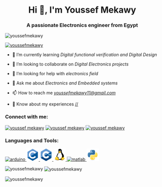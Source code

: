 <h1 align="center">Hi 👋, I'm Youssef Mekawy</h1>
<h3 align="center">A passionate Electronics engineer from Egypt</h3>

<p align="left"> <img src="https://komarev.com/ghpvc/?username=youssefmekawy&label=Profile%20views&color=0e75b6&style=flat" alt="youssefmekawy" /> </p>

<p align="left"> <a href="https://github.com/ryo-ma/github-profile-trophy"><img src="https://github-profile-trophy.vercel.app/?username=youssefmekawy" alt="youssefmekawy" /></a> </p>

- 🌱 I’m currently learning *Digital functional verification and Digital Design*

- 👯 I’m looking to collaborate on *Digital Electronics projects*

- 🤝 I’m looking for help with *electronics field*

- 💬 Ask me about *Electronics and Embedded systems*

- 📫 How to reach me *youssefmekawy11@gmail.com*

- 📄 Know about my experiences [//](//)

<h3 align="left">Connect with me:</h3>
<p align="left">
<a href="https://linkedin.com/in/youssef mekawy" target="blank"><img align="center" src="https://raw.githubusercontent.com/rahuldkjain/github-profile-readme-generator/master/src/images/icons/Social/linked-in-alt.svg" alt="youssef mekawy" height="30" width="40" /></a>
<a href="https://fb.com/youssef mekawy" target="blank"><img align="center" src="https://raw.githubusercontent.com/rahuldkjain/github-profile-readme-generator/master/src/images/icons/Social/facebook.svg" alt="youssef mekawy" height="30" width="40" /></a>
<a href="https://instagram.com/youssef mekawy" target="blank"><img align="center" src="https://raw.githubusercontent.com/rahuldkjain/github-profile-readme-generator/master/src/images/icons/Social/instagram.svg" alt="youssef mekawy" height="30" width="40" /></a>
</p>

<h3 align="left">Languages and Tools:</h3>
<p align="left"> <a href="https://www.arduino.cc/" target="_blank" rel="noreferrer"> <img src="https://cdn.worldvectorlogo.com/logos/arduino-1.svg" alt="arduino" width="40" height="40"/> </a> <a href="https://www.cprogramming.com/" target="_blank" rel="noreferrer"> <img src="https://raw.githubusercontent.com/devicons/devicon/master/icons/c/c-original.svg" alt="c" width="40" height="40"/> </a> <a href="https://www.w3schools.com/cpp/" target="_blank" rel="noreferrer"> <img src="https://raw.githubusercontent.com/devicons/devicon/master/icons/cplusplus/cplusplus-original.svg" alt="cplusplus" width="40" height="40"/> </a> <a href="https://www.linux.org/" target="_blank" rel="noreferrer"> <img src="https://raw.githubusercontent.com/devicons/devicon/master/icons/linux/linux-original.svg" alt="linux" width="40" height="40"/> </a> <a href="https://www.mathworks.com/" target="_blank" rel="noreferrer"> <img src="https://upload.wikimedia.org/wikipedia/commons/2/21/Matlab_Logo.png" alt="matlab" width="40" height="40"/> </a> <a href="https://www.python.org" target="_blank" rel="noreferrer"> <img src="https://raw.githubusercontent.com/devicons/devicon/master/icons/python/python-original.svg" alt="python" width="40" height="40"/> </a> </p>

<p><img align="left" src="https://github-readme-stats.vercel.app/api/top-langs?username=youssefmekawy&show_icons=true&locale=en&layout=compact" alt="youssefmekawy" /></p>

<p>&nbsp;<img align="center" src="https://github-readme-stats.vercel.app/api?username=youssefmekawy&show_icons=true&locale=en" alt="youssefmekawy" /></p>

<p><img align="center" src="https://github-readme-streak-stats.herokuapp.com/?user=youssefmekawy&" alt="youssefmekawy" /></p>
